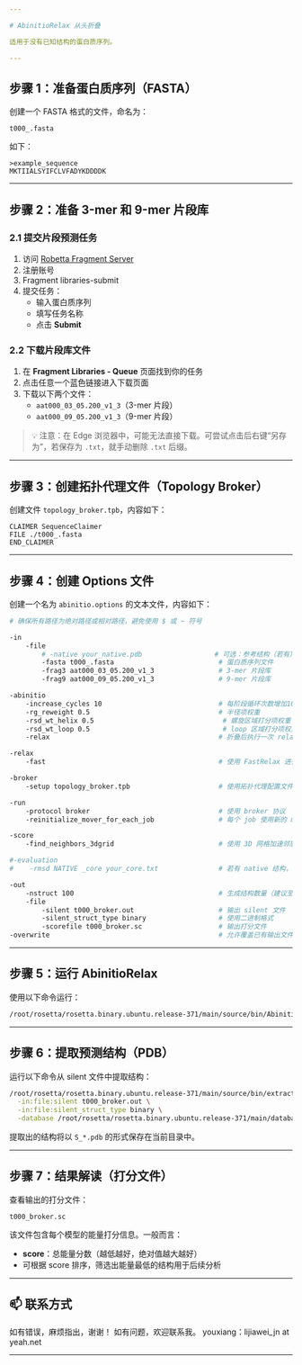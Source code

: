 ```yaml
---

# AbinitioRelax 从头折叠

适用于没有已知结构的蛋白质序列。

---
```


## 步骤 1：准备蛋白质序列（FASTA）

创建一个 FASTA 格式的文件，命名为：

```
t000_.fasta
```

如下：

```
>example_sequence
MKTIIALSYIFCLVFADYKDDDDK
```

---

## 步骤 2：准备 3-mer 和 9-mer 片段库

### 2.1 提交片段预测任务

1. 访问 [Robetta Fragment Server](https://robetta.bakerlab.org/fragmentsubmit.jsp)
2. 注册账号
3. Fragment libraries-submit
4. 提交任务：
   - 输入蛋白质序列
   - 填写任务名称
   - 点击 **Submit**

### 2.2 下载片段库文件

1. 在 **Fragment Libraries - Queue** 页面找到你的任务
2. 点击任意一个蓝色链接进入下载页面
3. 下载以下两个文件：
   - `aat000_03_05.200_v1_3`（3-mer 片段）
   - `aat000_09_05.200_v1_3`（9-mer 片段）

> 💡 注意：在 Edge 浏览器中，可能无法直接下载。可尝试点击后右键“另存为”，若保存为 `.txt`，就手动删除 `.txt` 后缀。

---

## 步骤 3：创建拓扑代理文件（Topology Broker）

创建文件 `topology_broker.tpb`，内容如下：

```
CLAIMER SequenceClaimer
FILE ./t000_.fasta
END_CLAIMER
```

---

## 步骤 4：创建 Options 文件

创建一个名为 `abinitio.options` 的文本文件，内容如下：

```bash
# 确保所有路径为绝对路径或相对路径，避免使用 $ 或 ~ 符号

-in
    -file
        # -native your_native.pdb                  # 可选：参考结构（若有）
        -fasta t000_.fasta                          # 蛋白质序列文件
        -frag3 aat000_03_05.200_v1_3                # 3-mer 片段库
        -frag9 aat000_09_05.200_v1_3                # 9-mer 片段库

-abinitio
    -increase_cycles 10                             # 每阶段循环次数增加10倍
    -rg_reweight 0.5                                # 半径项权重
    -rsd_wt_helix 0.5                                # 螺旋区域打分项权重
    -rsd_wt_loop 0.5                                 # loop 区域打分项权重
    -relax                                          # 折叠后执行一次 relax 操作

-relax
    -fast                                           # 使用 FastRelax 进行结构优化

-broker
    -setup topology_broker.tpb                      # 使用拓扑代理配置文件

-run
    -protocol broker                                # 使用 broker 协议
    -reinitialize_mover_for_each_job                # 每个 job 使用新的 mover 实例

-score
    -find_neighbors_3dgrid                          # 使用 3D 网格加速邻居查找

#-evaluation
#    -rmsd NATIVE _core your_core.txt               # 若有 native 结构，可取消注释以评估 RMSD

-out
    -nstruct 100                                    # 生成结构数量（建议至少 1000）
    -file
        -silent t000_broker.out                     # 输出 silent 文件
        -silent_struct_type binary                  # 使用二进制格式
        -scorefile t000_broker.sc                   # 输出打分文件
-overwrite                                          # 允许覆盖已有输出文件
```

---

## 步骤 5：运行 AbinitioRelax

使用以下命令运行：

```bash
/root/rosetta/rosetta.binary.ubuntu.release-371/main/source/bin/AbinitioRelax.default.linuxgccrelease @abinitio.options
```

---

## 步骤 6：提取预测结构（PDB）

运行以下命令从 silent 文件中提取结构：

```bash
/root/rosetta/rosetta.binary.ubuntu.release-371/main/source/bin/extract_pdbs.default.linuxgccrelease \
  -in:file:silent t000_broker.out \
  -in:file:silent_struct_type binary \
  -database /root/rosetta/rosetta.binary.ubuntu.release-371/main/database
```

提取出的结构将以 `S_*.pdb` 的形式保存在当前目录中。

---

## 步骤 7：结果解读（打分文件）

查看输出的打分文件：

```
t000_broker.sc
```

该文件包含每个模型的能量打分信息。一般而言：

- **score**：总能量分数（越低越好，绝对值越大越好）
- 可根据 score 排序，筛选出能量最低的结构用于后续分析

---

## 📫 联系方式

如有错误，麻烦指出，谢谢！
如有问题，欢迎联系我。
youxiang：lijiawei_jn at yeah.net

---
